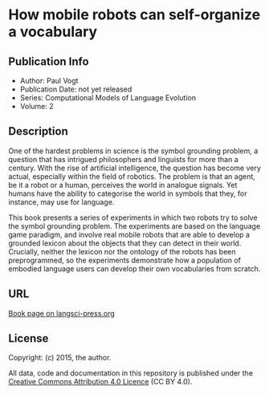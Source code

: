 # How mobile robots can self-organize a vocabulary

## Publication Info

- Author: Paul Vogt
- Publication Date: not yet released
- Series: Computational Models of Language Evolution
- Volume: 2

## Description
One of the hardest problems in science is the symbol grounding problem, a question that has intrigued philosophers and linguists for more than a century. With the rise of artificial intelligence, the question has become very actual, especially within the field of robotics. The problem is that an agent, be it a robot or a human, perceives the world in analogue signals. Yet humans have the ability to categorise the world in symbols that they, for instance, may use for language.

This book presents a series of experiments in which two robots try to solve the symbol grounding problem. The experiments are based on the language game paradigm, and involve real mobile robots that are able to develop a grounded lexicon about the objects that they can detect in their world. Crucially, neither the lexicon nor the ontology of the robots has been preprogrammed, so the experiments demonstrate how a population of embodied language users can develop their own vocabularies from scratch.

## URL

[Book page on langsci-press.org](http://langsci-press.org/catalog/book/50)


## License

Copyright: (c) 2015, the author.

All data, code and documentation in this repository is published under the
[Creative Commons Attribution 4.0 Licence](http://creativecommons.org/licenses/by/4.0/)
(CC BY 4.0).

